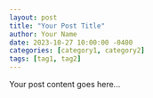 ```yaml
---
layout: post
title: "Your Post Title"
author: Your Name
date: 2023-10-27 10:00:00 -0400
categories: [category1, category2]
tags: [tag1, tag2]
---
```


Your post content goes here...

